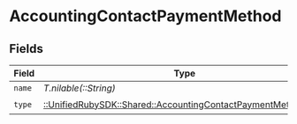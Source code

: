 # AccountingContactPaymentMethod


## Fields

| Field                                                                                                                     | Type                                                                                                                      | Required                                                                                                                  | Description                                                                                                               |
| ------------------------------------------------------------------------------------------------------------------------- | ------------------------------------------------------------------------------------------------------------------------- | ------------------------------------------------------------------------------------------------------------------------- | ------------------------------------------------------------------------------------------------------------------------- |
| `name`                                                                                                                    | *T.nilable(::String)*                                                                                                     | :heavy_minus_sign:                                                                                                        | N/A                                                                                                                       |
| `type`                                                                                                                    | [::UnifiedRubySDK::Shared::AccountingContactPaymentMethodType](../../models/shared/accountingcontactpaymentmethodtype.md) | :heavy_check_mark:                                                                                                        | N/A                                                                                                                       |